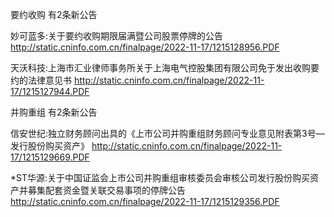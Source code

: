 要约收购 有2条新公告 

妙可蓝多:关于要约收购期限届满暨公司股票停牌的公告 http://static.cninfo.com.cn/finalpage/2022-11-17/1215128956.PDF 

天沃科技:上海市汇业律师事务所关于上海电气控股集团有限公司免于发出收购要约的法律意见书 http://static.cninfo.com.cn/finalpage/2022-11-17/1215127944.PDF 

并购重组 有2条新公告 

信安世纪:独立财务顾问出具的《上市公司并购重组财务顾问专业意见附表第3号—发行股份购买资产》 http://static.cninfo.com.cn/finalpage/2022-11-17/1215129669.PDF 

*ST华源:关于中国证监会上市公司并购重组审核委员会审核公司发行股份购买资产并募集配套资金暨关联交易事项的停牌公告 http://static.cninfo.com.cn/finalpage/2022-11-17/1215129356.PDF 

